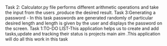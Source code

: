 Task 2: Calculator.py file performs different arithmetic operations and take the input from the users ,produce the desired result.
Task 3:Generating a password - In this task passwords are generated randomly of particular desired length and length is given by the user and displays the password on the screen.
Task 1:TO-DO LIST-This application helps us to create and add tasks,update and tracking their status is projects main aim .This application will do all this work in this task
